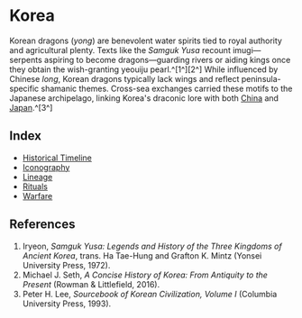# Korea

Korean dragons (*yong*) are benevolent water spirits tied to royal authority and agricultural plenty. Texts like the *Samguk Yusa* recount imugi—serpents aspiring to become dragons—guarding rivers or aiding kings once they obtain the wish-granting yeouiju pearl.^[1^][2^] While influenced by Chinese *long*, Korean dragons typically lack wings and reflect peninsula-specific shamanic themes. Cross-sea exchanges carried these motifs to the Japanese archipelago, linking Korea's draconic lore with both [China](../China/README.md) and [Japan](../Japan/README.md).^[3^]

## Index
- [Historical Timeline](Historical-Timeline/README.md)
- [Iconography](Iconography/README.md)
- [Lineage](Lineage/README.md)
- [Rituals](Rituals/README.md)
- [Warfare](Warfare/README.md)

## References
1. Iryeon, *Samguk Yusa: Legends and History of the Three Kingdoms of Ancient Korea*, trans. Ha Tae-Hung and Grafton K. Mintz (Yonsei University Press, 1972).
2. Michael J. Seth, *A Concise History of Korea: From Antiquity to the Present* (Rowman & Littlefield, 2016).
3. Peter H. Lee, *Sourcebook of Korean Civilization, Volume I* (Columbia University Press, 1993).
